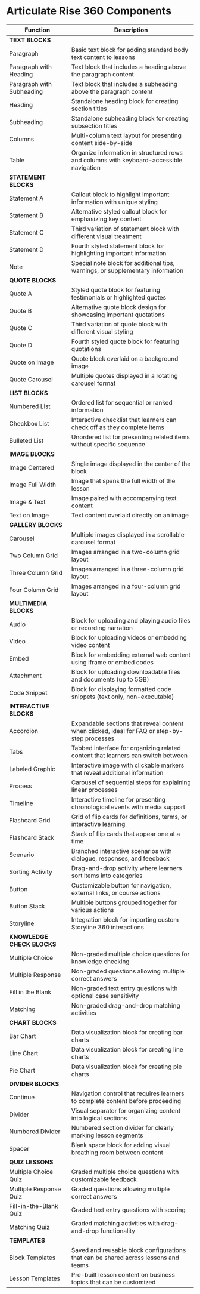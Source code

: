 # Articulate Rise 360 Components

| Function                   | Description                                                                                   |
| -------------------------- | --------------------------------------------------------------------------------------------- |
| **TEXT BLOCKS**            |                                                                                               |
| Paragraph                  | Basic text block for adding standard body text content to lessons                             |
| Paragraph with Heading     | Text block that includes a heading above the paragraph content                                |
| Paragraph with Subheading  | Text block that includes a subheading above the paragraph content                             |
| Heading                    | Standalone heading block for creating section titles                                          |
| Subheading                 | Standalone subheading block for creating subsection titles                                    |
| Columns                    | Multi-column text layout for presenting content side-by-side                                  |
| Table                      | Organize information in structured rows and columns with keyboard-accessible navigation       |
| **STATEMENT BLOCKS**       |                                                                                               |
| Statement A                | Callout block to highlight important information with unique styling                          |
| Statement B                | Alternative styled callout block for emphasizing key content                                  |
| Statement C                | Third variation of statement block with different visual treatment                            |
| Statement D                | Fourth styled statement block for highlighting important information                          |
| Note                       | Special note block for additional tips, warnings, or supplementary information                |
| **QUOTE BLOCKS**           |                                                                                               |
| Quote A                    | Styled quote block for featuring testimonials or highlighted quotes                           |
| Quote B                    | Alternative quote block design for showcasing important quotations                            |
| Quote C                    | Third variation of quote block with different visual styling                                  |
| Quote D                    | Fourth styled quote block for featuring quotations                                            |
| Quote on Image             | Quote block overlaid on a background image                                                    |
| Quote Carousel             | Multiple quotes displayed in a rotating carousel format                                       |
| **LIST BLOCKS**            |                                                                                               |
| Numbered List              | Ordered list for sequential or ranked information                                             |
| Checkbox List              | Interactive checklist that learners can check off as they complete items                      |
| Bulleted List              | Unordered list for presenting related items without specific sequence                         |
| **IMAGE BLOCKS**           |                                                                                               |
| Image Centered             | Single image displayed in the center of the block                                             |
| Image Full Width           | Image that spans the full width of the lesson                                                 |
| Image & Text               | Image paired with accompanying text content                                                   |
| Text on Image              | Text content overlaid directly on an image                                                    |
| **GALLERY BLOCKS**         |                                                                                               |
| Carousel                   | Multiple images displayed in a scrollable carousel format                                     |
| Two Column Grid            | Images arranged in a two-column grid layout                                                   |
| Three Column Grid          | Images arranged in a three-column grid layout                                                 |
| Four Column Grid           | Images arranged in a four-column grid layout                                                  |
| **MULTIMEDIA BLOCKS**      |                                                                                               |
| Audio                      | Block for uploading and playing audio files or recording narration                            |
| Video                      | Block for uploading videos or embedding video content                                         |
| Embed                      | Block for embedding external web content using iframe or embed codes                          |
| Attachment                 | Block for uploading downloadable files and documents (up to 5GB)                              |
| Code Snippet               | Block for displaying formatted code snippets (text only, non-executable)                      |
| **INTERACTIVE BLOCKS**     |                                                                                               |
| Accordion                  | Expandable sections that reveal content when clicked, ideal for FAQ or step-by-step processes |
| Tabs                       | Tabbed interface for organizing related content that learners can switch between              |
| Labeled Graphic            | Interactive image with clickable markers that reveal additional information                   |
| Process                    | Carousel of sequential steps for explaining linear processes                                  |
| Timeline                   | Interactive timeline for presenting chronological events with media support                   |
| Flashcard Grid             | Grid of flip cards for definitions, terms, or interactive learning                            |
| Flashcard Stack            | Stack of flip cards that appear one at a time                                                 |
| Scenario                   | Branched interactive scenarios with dialogue, responses, and feedback                         |
| Sorting Activity           | Drag-and-drop activity where learners sort items into categories                              |
| Button                     | Customizable button for navigation, external links, or course actions                         |
| Button Stack               | Multiple buttons grouped together for various actions                                         |
| Storyline                  | Integration block for importing custom Storyline 360 interactions                             |
| **KNOWLEDGE CHECK BLOCKS** |                                                                                               |
| Multiple Choice            | Non-graded multiple choice questions for knowledge checking                                   |
| Multiple Response          | Non-graded questions allowing multiple correct answers                                        |
| Fill in the Blank          | Non-graded text entry questions with optional case sensitivity                                |
| Matching                   | Non-graded drag-and-drop matching activities                                                  |
| **CHART BLOCKS**           |                                                                                               |
| Bar Chart                  | Data visualization block for creating bar charts                                              |
| Line Chart                 | Data visualization block for creating line charts                                             |
| Pie Chart                  | Data visualization block for creating pie charts                                              |
| **DIVIDER BLOCKS**         |                                                                                               |
| Continue                   | Navigation control that requires learners to complete content before proceeding               |
| Divider                    | Visual separator for organizing content into logical sections                                 |
| Numbered Divider           | Numbered section divider for clearly marking lesson segments                                  |
| Spacer                     | Blank space block for adding visual breathing room between content                            |
| **QUIZ LESSONS**           |                                                                                               |
| Multiple Choice Quiz       | Graded multiple choice questions with customizable feedback                                   |
| Multiple Response Quiz     | Graded questions allowing multiple correct answers                                            |
| Fill-in-the-Blank Quiz     | Graded text entry questions with scoring                                                      |
| Matching Quiz              | Graded matching activities with drag-and-drop functionality                                   |
| **TEMPLATES**              |                                                                                               |
| Block Templates            | Saved and reusable block configurations that can be shared across lessons and teams           |
| Lesson Templates           | Pre-built lesson content on business topics that can be customized                            |